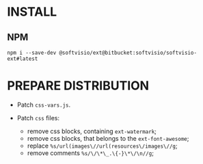 # INSTALL

## NPM

```
npm i --save-dev @softvisio/ext@bitbucket:softvisio/softvisio-ext#latest
```

# PREPARE DISTRIBUTION

-   Patch `css-vars.js`.

-   Patch `css` files:

    -   remove css blocks, containing `ext-watermark`;
    -   remove css blocks, that belongs to the `ext-font-awesome`;
    -   replace `%s/url(images\//url(resources\/images\//g`;
    -   remove comments `%s/\/\*\_.\{-}\*\/\n//g`;
